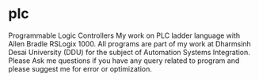 # plc
Programmable Logic Controllers
My work on PLC ladder language with Allen Bradle RSLogix 1000. 
All programs are part of my work at Dharmsinh Desai University (DDU) for the subject of Automation Systems Integration.
Please Ask me questions if you have any query related to program and please suggest me for error or optimization.
